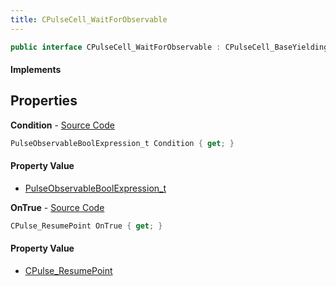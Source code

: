 ```yaml
---
title: CPulseCell_WaitForObservable
---
```


```csharp
public interface CPulseCell_WaitForObservable : CPulseCell_BaseYieldingInflow, CPulseCell_BaseFlow, CPulseCell_Base, ISchemaClass<CPulseCell_Base>, ISchemaClass<CPulseCell_BaseFlow>, ISchemaClass<CPulseCell_BaseYieldingInflow>, ISchemaClass<CPulseCell_WaitForObservable>, ISchemaField, ISchemaClass, INativeHandle
```

#### Implements

## Properties

**Condition** - [Source Code](https://github.com/swiftly-solution/swiftlys2/blob/master/managed/src/SwiftlyS2.Generated/Schemas/Interfaces/CPulseCell_WaitForObservable.cs#L16)

```csharp
PulseObservableBoolExpression_t Condition { get; }
```

#### Property Value

- [PulseObservableBoolExpression_t](/docs/api/shared/schemadefinitions/pulseobservableboolexpression_t)

**OnTrue** - [Source Code](https://github.com/swiftly-solution/swiftlys2/blob/master/managed/src/SwiftlyS2.Generated/Schemas/Interfaces/CPulseCell_WaitForObservable.cs#L18)

```csharp
CPulse_ResumePoint OnTrue { get; }
```

#### Property Value

- [CPulse_ResumePoint](/docs/api/shared/schemadefinitions/cpulse_resumepoint)

